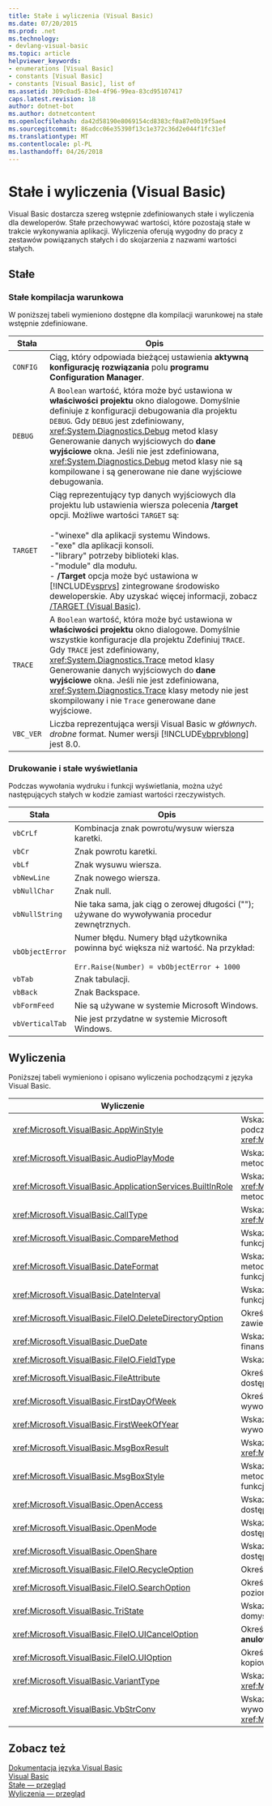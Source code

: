 ```yaml
---
title: Stałe i wyliczenia (Visual Basic)
ms.date: 07/20/2015
ms.prod: .net
ms.technology:
- devlang-visual-basic
ms.topic: article
helpviewer_keywords:
- enumerations [Visual Basic]
- constants [Visual Basic]
- constants [Visual Basic], list of
ms.assetid: 309c0ad5-83e4-4f96-99ea-83cd95107417
caps.latest.revision: 18
author: dotnet-bot
ms.author: dotnetcontent
ms.openlocfilehash: da42d58190e8069154cd8383cf0a87e0b19f5ae4
ms.sourcegitcommit: 86adcc06e35390f13c1e372c36d2e044f1fc31ef
ms.translationtype: MT
ms.contentlocale: pl-PL
ms.lasthandoff: 04/26/2018
---
```

# <a name="constants-and-enumerations-visual-basic"></a>Stałe i wyliczenia (Visual Basic)
Visual Basic dostarcza szereg wstępnie zdefiniowanych stałe i wyliczenia dla deweloperów. Stałe przechowywać wartości, które pozostają stałe w trakcie wykonywania aplikacji. Wyliczenia oferują wygodny do pracy z zestawów powiązanych stałych i do skojarzenia z nazwami wartości stałych.  
  
## <a name="constants"></a>Stałe  
  
### <a name="conditional-compilation-constants"></a>Stałe kompilacja warunkowa  
 W poniższej tabeli wymieniono dostępne dla kompilacji warunkowej na stałe wstępnie zdefiniowane.  
  
|**Stała**|**Opis**|  
|---|---|  
|`CONFIG`|Ciąg, który odpowiada bieżącej ustawienia **aktywną konfigurację rozwiązania** polu **programu Configuration Manager**.|  
|`DEBUG`|A `Boolean` wartość, która może być ustawiona w **właściwości projektu** okno dialogowe. Domyślnie definiuje z konfiguracji debugowania dla projektu `DEBUG`. Gdy `DEBUG` jest zdefiniowany, <xref:System.Diagnostics.Debug> metod klasy Generowanie danych wyjściowych do **dane wyjściowe** okna. Jeśli nie jest zdefiniowana, <xref:System.Diagnostics.Debug> metod klasy nie są kompilowane i są generowane nie dane wyjściowe debugowania.|  
|`TARGET`|Ciąg reprezentujący typ danych wyjściowych dla projektu lub ustawienia wiersza polecenia **/target** opcji. Możliwe wartości `TARGET` są:<br /><br /> -"winexe" dla aplikacji systemu Windows.<br />-"exe" dla aplikacji konsoli.<br />-"library" potrzeby biblioteki klas.<br />-"module" dla modułu.<br />- **/Target** opcja może być ustawiona w [!INCLUDE[vsprvs](~/includes/vsprvs-md.md)] zintegrowane środowisko deweloperskie. Aby uzyskać więcej informacji, zobacz [/TARGET (Visual Basic)](../../visual-basic/reference/command-line-compiler/target.md).|  
|`TRACE`|A `Boolean` wartość, która może być ustawiona w **właściwości projektu** okno dialogowe. Domyślnie wszystkie konfiguracje dla projektu Zdefiniuj `TRACE`. Gdy `TRACE` jest zdefiniowany, <xref:System.Diagnostics.Trace> metod klasy Generowanie danych wyjściowych do **dane wyjściowe** okna. Jeśli nie jest zdefiniowana, <xref:System.Diagnostics.Trace> klasy metody nie jest skompilowany i nie `Trace` generowane dane wyjściowe.|  
|`VBC_VER`|Liczba reprezentująca wersji Visual Basic w *głównych*. *drobne* format. Numer wersji [!INCLUDE[vbprvblong](~/includes/vbprvblong-md.md)] jest 8.0.|  
  
### <a name="print-and-display-constants"></a>Drukowanie i stałe wyświetlania  
 Podczas wywołania wydruku i funkcji wyświetlania, można użyć następujących stałych w kodzie zamiast wartości rzeczywistych.  
  
|**Stała**|**Opis**|  
|---|---|  
|`vbCrLf`|Kombinacja znak powrotu/wysuw wiersza karetki.|  
|`vbCr`|Znak powrotu karetki.|  
|`vbLf`|Znak wysuwu wiersza.|  
|`vbNewLine`|Znak nowego wiersza.|  
|`vbNullChar`|Znak null.|  
|`vbNullString`|Nie taka sama, jak ciąg o zerowej długości (""); używane do wywoływania procedur zewnętrznych.|  
|`vbObjectError`|Numer błędu. Numery błąd użytkownika powinna być większa niż wartość. Na przykład:<br /><br /> `Err.Raise(Number) = vbObjectError + 1000`|  
|`vbTab`|Znak tabulacji.|  
|`vbBack`|Znak Backspace.|  
|`vbFormFeed`|Nie są używane w systemie Microsoft Windows.|  
|`vbVerticalTab`|Nie jest przydatne w systemie Microsoft Windows.|  
  
## <a name="enumerations"></a>Wyliczenia  
 Poniższej tabeli wymieniono i opisano wyliczenia pochodzącymi z języka Visual Basic.  
  
|Wyliczenie|Opis|  
|---|---|  
|<xref:Microsoft.VisualBasic.AppWinStyle>|Wskazuje styl okna do używania z programem wywołana podczas wywoływania metody <xref:Microsoft.VisualBasic.Interaction.Shell%2A> funkcji.|  
|<xref:Microsoft.VisualBasic.AudioPlayMode>|Wskazuje, jak można odtwarzać dźwięki podczas wywoływania metody audio.|  
|<xref:Microsoft.VisualBasic.ApplicationServices.BuiltInRole>|Wskazuje typ roli, aby sprawdzić podczas wywoływania metody <xref:Microsoft.VisualBasic.ApplicationServices.User.IsInRole%2A> metody.|  
|<xref:Microsoft.VisualBasic.CallType>|Wskazuje typ wywoływaną podczas wywoływania procedury <xref:Microsoft.VisualBasic.Interaction.CallByName%2A> funkcji.|  
|<xref:Microsoft.VisualBasic.CompareMethod>|Wskazuje sposób porównywania ciągów podczas wywoływania funkcji porównania.|  
|<xref:Microsoft.VisualBasic.DateFormat>|Wskazuje sposób wyświetlania dat podczas wywoływania metody <xref:Microsoft.VisualBasic.Strings.FormatDateTime%2A> funkcji.|  
|<xref:Microsoft.VisualBasic.DateInterval>|Wskazuje, jak określać i formatu dat podczas wywoływania funkcji związanych z datą.|  
|<xref:Microsoft.VisualBasic.FileIO.DeleteDirectoryOption>|Określa, co należy zrobić, jeśli katalog, który ma zostać usunięty zawiera pliki lub katalogi.|  
|<xref:Microsoft.VisualBasic.DueDate>|Wskazuje termin płatności podczas wywoływania metod finansowych.|  
|<xref:Microsoft.VisualBasic.FileIO.FieldType>|Wskazuje, czy tekst pola są rozdzielone lub stałej szerokości.|  
|<xref:Microsoft.VisualBasic.FileAttribute>|Określa atrybuty pliku do użycia podczas wywoływania funkcji dostępu do plików.|  
|<xref:Microsoft.VisualBasic.FirstDayOfWeek>|Określa pierwszy dzień tygodnia, aby użyć podczas wywoływania funkcji związanych z datą.|  
|<xref:Microsoft.VisualBasic.FirstWeekOfYear>|Wskazuje, w pierwszym tygodniu roku używany podczas wywoływania funkcji związanych z datą.|  
|<xref:Microsoft.VisualBasic.MsgBoxResult>|Wskazuje, które przycisku na komunikat zwrócony przez <xref:Microsoft.VisualBasic.Interaction.MsgBox%2A> funkcji.|  
|<xref:Microsoft.VisualBasic.MsgBoxStyle>|Wskazuje przycisków wyświetlanych podczas wywoływania metody <xref:Microsoft.VisualBasic.Interaction.MsgBox%2A> funkcji.|  
|<xref:Microsoft.VisualBasic.OpenAccess>|Wskazuje sposób otwierania pliku podczas wywoływania funkcji dostępu do plików.|  
|<xref:Microsoft.VisualBasic.OpenMode>|Wskazuje sposób otwierania pliku podczas wywoływania funkcji dostępu do plików.|  
|<xref:Microsoft.VisualBasic.OpenShare>|Wskazuje sposób otwierania pliku podczas wywoływania funkcji dostępu do plików.|  
|<xref:Microsoft.VisualBasic.FileIO.RecycleOption>|Określa, czy trwale usunięte lub umieszczone w Koszu pliku.|  
|<xref:Microsoft.VisualBasic.FileIO.SearchOption>|Określa, czy Wyszukaj wszystkie lub tylko katalogi najwyższego poziomu.|  
|<xref:Microsoft.VisualBasic.TriState>|Wskazuje `Boolean` wartość lub czy powinny być używane domyślne podczas wywoływania funkcji formatowania numeru.|  
|<xref:Microsoft.VisualBasic.FileIO.UICancelOption>|Określa, co należy zrobić, jeśli użytkownik klika polecenie **anulować** podczas operacji.|  
|<xref:Microsoft.VisualBasic.FileIO.UIOption>|Określa, czy należy wyświetlić okna dialogowego postępu, gdy kopiowanie, usuwanie i przenoszenie plików i katalogów.|  
|<xref:Microsoft.VisualBasic.VariantType>|Wskazuje typ obiektu typu Wariant zwrócona przez <xref:Microsoft.VisualBasic.Information.VarType%2A> funkcji.|  
|<xref:Microsoft.VisualBasic.VbStrConv>|Wskazuje, jaki rodzaj konwersji do wykonania podczas wywoływania metody <xref:Microsoft.VisualBasic.Strings.StrConv%2A> funkcji.|  
  
## <a name="see-also"></a>Zobacz też  
 [Dokumentacja języka Visual Basic](../../visual-basic/language-reference/index.md)  
 [Visual Basic](../../visual-basic/index.md)  
 [Stałe — przegląd](../../visual-basic/programming-guide/language-features/constants-enums/constants-overview.md)  
 [Wyliczenia — przegląd](../../visual-basic/programming-guide/language-features/constants-enums/enumerations-overview.md)

